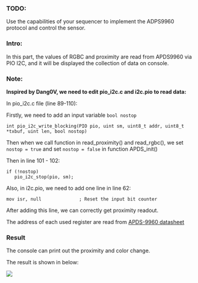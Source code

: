 
### TODO:

Use the capabilities of your sequencer to implement the ADPS9960 protocol and control the sensor.

### Intro:

In this part, the values of RGBC and proximity are read from APDS9960 via PIO I2C, and it will be displayed the collection of data on console.

### Note:

**Inspired by Dang0V, we need to edit pio_i2c.c and i2c.pio to read data:**

In pio_i2c.c file (line 89-110):

Firstly, we need to add an input variable `bool nostop`
```
int pio_i2c_write_blocking(PIO pio, uint sm, uint8_t addr, uint8_t *txbuf, uint len, bool nostop)
```

Then when we call function in read_proximity() and read_rgbc(), we set `nostop = true` and set `nostop = false` in function APDS_init()

Then in line 101 - 102:

```
if (!nostop)
   pio_i2c_stop(pio, sm);
```

Also, in i2c.pio, we need to add one line in line 62:
```
mov isr, null              ; Reset the input bit counter
```
After adding this line, we can correctly get proximity readout.

The address of each used register are read from [APDS-9960 datasheet](https://cdn.sparkfun.com/assets/learn_tutorials/3/2/1/Avago-APDS-9960-datasheet.pdf)

### Result

The console can print out the proximity and color change.

The result is shown in below:

![](https://github.com/real-YingXu/ese5190-2022-lab2b-esp/blob/main/lab/08_adps_protocol/ezgif.com-gif-maker%20(9).gif)
